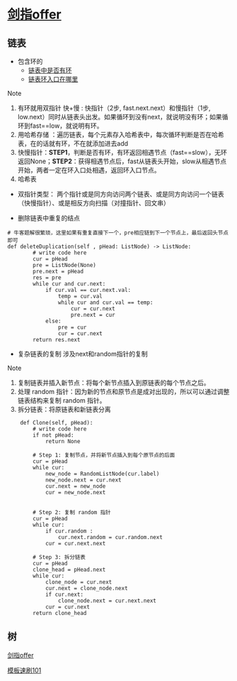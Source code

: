 # [剑指offer](https://www.nowcoder.com/exam/oj/ta?page=1&tpId=13&type=13)
## 链表
* 包含环的
  * [链表中是否有环](https://www.nowcoder.com/practice/650474f313294468a4ded3ce0f7898b9?tpId=295&tqId=40164&rp=1&ru=/ta/format-top101&qru=/ta/format-top101&difficulty=&judgeStatus=&tags=/question-ranking)
  * [链表环入口在哪里](https://www.nowcoder.com/practice/253d2c59ec3e4bc68da16833f79a38e4?tpId=13&tqId=23449&ru=%2Fpractice%2F253d2c59ec3e4bc68da16833f79a38e4&qru=%2Fta%2Fcoding-interviews%2Fquestion-ranking&sourceUrl=%2Fexam%2Foj%2Fta%3Fpage%3D1%26tpId%3D13%26type%3D13)
> [!NOTE]
> 1. 有环就用双指针 快+慢 : 快指针（2步, fast.next.next）和慢指针（1步, low.next）同时从链表头出发。如果循环到没有next，就说明没有环；如果循环到fast==low，就说明有环。
> 2. 用哈希存储 ：遍历链表，每个元素存入哈希表中，每次循环判断是否在哈希表，在的话就有环，不在就添加进去add
> 1. 快慢指针：**STEP1**，判断是否有环，有环返回相遇节点（fast==slow），无环返回None；**STEP2**：获得相遇节点后，fast从链表头开始，slow从相遇节点开始，两者一定在环入口处相遇，返回环入口节点。
> 2. 哈希表

* 双指针类型：
  两个指针或是同方向访问两个链表、或是同方向访问一个链表（快慢指针）、或是相反方向扫描（对撞指针、回文串）

*  删除链表中重复的结点
````
# 牛客题解很繁琐，这里如果有重复直接下一个，pre相应链到下一个节点上，最后返回头节点即可
def deleteDuplication(self , pHead: ListNode) -> ListNode:
        # write code here
        cur = pHead
        pre = ListNode(None)
        pre.next = pHead
        res = pre 
        while cur and cur.next:
            if cur.val == cur.next.val:
                temp = cur.val
                while cur and cur.val == temp:
                    cur = cur.next
                    pre.next = cur
            else:
                pre = cur
                cur = cur.next
        return res.next
````

* 复杂链表的复制 涉及next和random指针的复制
> [!NOTE]
> 1. 复制链表并插入新节点：将每个新节点插入到原链表的每个节点之后。
>  2. 处理 random 指针：因为新的节点和原节点是成对出现的，所以可以通过调整链表结构来复制 random 指针。
>  3. 拆分链表：将原链表和新链表分离
```
    def Clone(self, pHead):
        # write code here
        if not pHead:
            return None
    
        # Step 1: 复制节点，并将新节点插入到每个原节点的后面
        cur = pHead
        while cur:
            new_node = RandomListNode(cur.label)
            new_node.next = cur.next
            cur.next = new_node
            cur = new_node.next

        
        # Step 2: 复制 random 指针
        cur = pHead
        while cur:
            if cur.random :
                cur.next.random = cur.random.next
            cur = cur.next.next
        
        # Step 3: 拆分链表
        cur = pHead
        clone_head = pHead.next
        while cur:
            clone_node = cur.next
            cur.next = clone_node.next
            if cur.next:
                clone_node.next = cur.next.next
            cur = cur.next
        return clone_head
```

## 树
[剑指offer](https://www.nowcoder.com/exam/oj/ta?page=1&tpId=13&type=13)

[模板速刷101](https://www.nowcoder.com/ta/format-top101)


